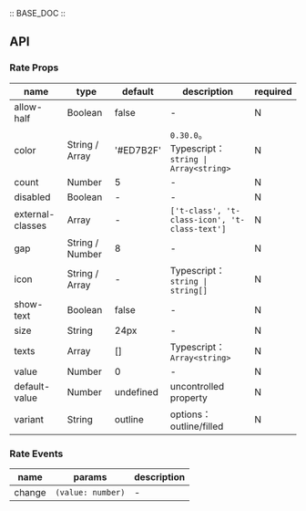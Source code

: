 :: BASE_DOC ::

## API
### Rate Props

name | type | default | description | required
-- | -- | -- | -- | --
allow-half | Boolean | false | \- | N
color | String / Array | '#ED7B2F' | `0.30.0`。Typescript：`string \| Array<string>` | N
count | Number | 5 | \- | N
disabled | Boolean | - | \- | N
external-classes | Array | - | `['t-class', 't-class-icon', 't-class-text']` | N
gap | String / Number | 8 | \- | N
icon | String / Array | - | Typescript：`string \| string[]` | N
show-text | Boolean | false | \- | N
size | String | 24px | \- | N
texts | Array | [] | Typescript：`Array<string>` | N
value | Number | 0 | \- | N
default-value | Number | undefined | uncontrolled property | N
variant | String | outline | options：outline/filled | N

### Rate Events

name | params | description
-- | -- | --
change | `(value: number)` | \-
